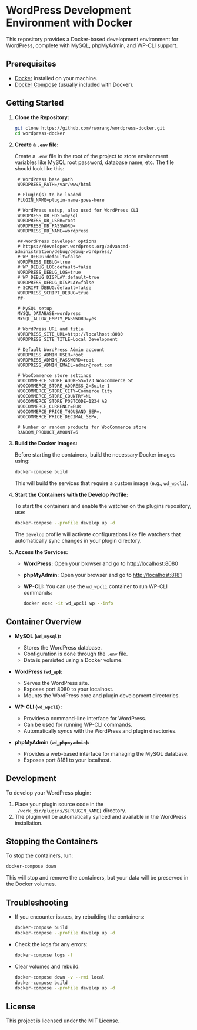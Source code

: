 # WordPress Development Environment with Docker

This repository provides a Docker-based development environment for WordPress, complete with MySQL, phpMyAdmin, and WP-CLI support.

## Prerequisites

- [Docker](https://www.docker.com/get-started) installed on your machine.
- [Docker Compose](https://docs.docker.com/compose/) (usually included with Docker).

## Getting Started

1. **Clone the Repository:**

   ```bash
   git clone https://github.com/rworang/wordpress-docker.git
   cd wordpress-docker
   ```

2. **Create a `.env` file:**

   Create a `.env` file in the root of the project to store environment variables like MySQL root password, database name, etc. The file should look like this:

   ```env
    # WordPress base path
    WORDPRESS_PATH=/var/www/html

    # Plugin(s) to be loaded
    PLUGIN_NAME=plugin-name-goes-here

    # WordPress setup, also used for WordPress CLI
    WORDPRESS_DB_HOST=mysql
    WORDPRESS_DB_USER=root
    WORDPRESS_DB_PASSWORD=
    WORDPRESS_DB_NAME=wordpress

    ##-WordPress developer options
    # https://developer.wordpress.org/advanced-administration/debug/debug-wordpress/
    # WP_DEBUG:default=false
    WORDPRESS_DEBUG=true
    # WP_DEBUG_LOG:default=false
    WORDPRESS_DEBUG_LOG=true
    # WP_DEBUG_DISPLAY:default=true
    WORDPRESS_DEBUG_DISPLAY=false
    # SCRIPT_DEBUG:default=false
    WORDPRESS_SCRIPT_DEBUG=true
    ##-

    # MySQL setup
    MYSQL_DATABASE=wordpress
    MYSQL_ALLOW_EMPTY_PASSWORD=yes

    # WordPress URL and title
    WORDPRESS_SITE_URL=http://localhost:8080
    WORDPRESS_SITE_TITLE=Local Development

    # Default WordPress Admin account
    WORDPRESS_ADMIN_USER=root
    WORDPRESS_ADMIN_PASSWORD=root
    WORDPRESS_ADMIN_EMAIL=admin@root.com

    # WooCommerce store settings
    WOOCOMMERCE_STORE_ADDRESS=123 WooCommerce St
    WOOCOMMERCE_STORE_ADDRESS_2=Suite 1
    WOOCOMMERCE_STORE_CITY=Commerce City
    WOOCOMMERCE_STORE_COUNTRY=NL
    WOOCOMMERCE_STORE_POSTCODE=1234 AB
    WOOCOMMERCE_CURRENCY=EUR
    WOOCOMMERCE_PRICE_THOUSAND_SEP=.
    WOOCOMMERCE_PRICE_DECIMAL_SEP=,

    # Number or random products for WooCommerce store
    RANDOM_PRODUCT_AMOUNT=6
   ```

3. **Build the Docker Images:**

   Before starting the containers, build the necessary Docker images using:

   ```bash
   docker-compose build
   ```

   This will build the services that require a custom image (e.g., `wd_wpcli`).

4. **Start the Containers with the Develop Profile:**

   To start the containers and enable the watcher on the plugins repository, use:

   ```bash
   docker-compose --profile develop up -d
   ```

   The `develop` profile will activate configurations like file watchers that automatically sync changes in your plugin directory.

5. **Access the Services:**

   - **WordPress:** Open your browser and go to [http://localhost:8080](http://localhost:8080)
   - **phpMyAdmin:** Open your browser and go to [http://localhost:8181](http://localhost:8181)
   - **WP-CLI:** You can use the `wd_wpcli` container to run WP-CLI commands:

     ```bash
     docker exec -it wd_wpcli wp --info
     ```

## Container Overview

- **MySQL (`wd_mysql`):**

  - Stores the WordPress database.
  - Configuration is done through the `.env` file.
  - Data is persisted using a Docker volume.

- **WordPress (`wd_wp`):**

  - Serves the WordPress site.
  - Exposes port 8080 to your localhost.
  - Mounts the WordPress core and plugin development directories.

- **WP-CLI (`wd_wpcli`):**

  - Provides a command-line interface for WordPress.
  - Can be used for running WP-CLI commands.
  - Automatically syncs with the WordPress and plugin directories.

- **phpMyAdmin (`wd_phpmyadmin`):**
  - Provides a web-based interface for managing the MySQL database.
  - Exposes port 8181 to your localhost.

## Development

To develop your WordPress plugin:

1. Place your plugin source code in the `./work_dir/plugins/${PLUGIN_NAME}` directory.
2. The plugin will be automatically synced and available in the WordPress installation.

## Stopping the Containers

To stop the containers, run:

```bash
docker-compose down
```

This will stop and remove the containers, but your data will be preserved in the Docker volumes.

## Troubleshooting

- If you encounter issues, try rebuilding the containers:

  ```bash
  docker-compose build
  docker-compose --profile develop up -d
  ```

- Check the logs for any errors:

  ```bash
  docker-compose logs -f
  ```

- Clear volumes and rebuild:

  ```bash
  docker-compose down -v --rmi local
  docker-compose build
  docker-compose --profile develop up -d
  ```

## License

This project is licensed under the MIT License.
